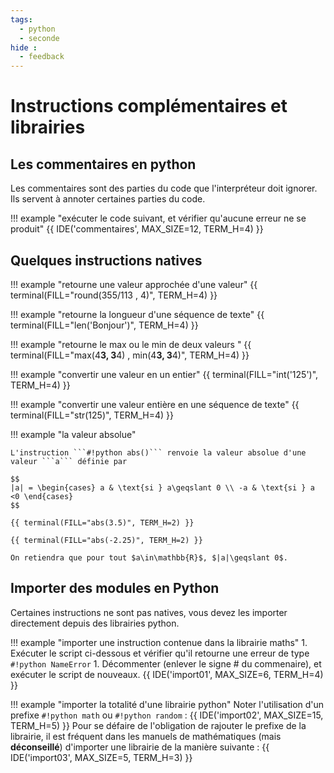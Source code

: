 ```yaml
---
tags:
  - python
  - seconde
hide :
  - feedback
---
```

# Instructions complémentaires et librairies

## Les commentaires en python 

Les commentaires sont des parties du code que l'interpréteur doit ignorer. Ils servent à annoter certaines parties du code.

!!! example "exécuter le code suivant, et vérifier qu'aucune erreur ne se produit"
    {{ IDE('commentaires', MAX_SIZE=12, TERM_H=4) }}
  
## Quelques instructions natives

!!! example "retourne une valeur approchée d'une valeur"
    {{ terminal(FILL="round(355/113 , 4)", TERM_H=4) }} 
	 
!!! example "retourne la longueur d'une séquence de texte"
    {{ terminal(FILL="len('Bonjour')", TERM_H=4) }} 

!!! example "retourne le max ou le min de deux valeurs "
    {{ terminal(FILL="max(4**3, 3**4) , min(4**3, 3**4)", TERM_H=4) }} 

!!! example "convertir une valeur en un entier"
    {{ terminal(FILL="int('125')", TERM_H=4) }} 

!!! example "convertir une valeur entière en une séquence de texte"
    {{ terminal(FILL="str(125)", TERM_H=4) }} 

!!! example "la valeur absolue" 

	L'instruction ```#!python abs()``` renvoie la valeur absolue d'une valeur ```a``` définie par   
	
	$$
	|a| = \begin{cases} a & \text{si } a\geqslant 0 \\ -a & \text{si } a <0 \end{cases}
	$$ 
	
	{{ terminal(FILL="abs(3.5)", TERM_H=2) }} 
	
	{{ terminal(FILL="abs(-2.25)", TERM_H=2) }} 
	
	On retiendra que pour tout $a\in\mathbb{R}$, $|a|\geqslant 0$.
	
## Importer des modules en Python


Certaines instructions ne sont pas natives, vous devez les importer directement depuis des librairies python.


!!! example "importer une instruction contenue dans la librairie maths"
	1. Exécuter le script ci-dessous et vérifier qu'il retourne une erreur de type ```#!python NameError```
	1. Décommenter (enlever le signe # du commenaire), et exécuter le script de nouveaux.
    {{ IDE('import01', MAX_SIZE=6, TERM_H=4) }}

!!! example "importer la totalité d'une librairie python"
	Noter l'utilisation d'un prefixe ```#!python math``` ou ```#!python random``` :
    {{ IDE('import02', MAX_SIZE=15, TERM_H=5) }}
	Pour se défaire de l'obligation de rajouter le prefixe de la librairie, il est fréquent dans les manuels de mathématiques (mais **déconseillé**) d'importer une librairie de la manière suivante :
    {{ IDE('import03', MAX_SIZE=5, TERM_H=3) }}
	
